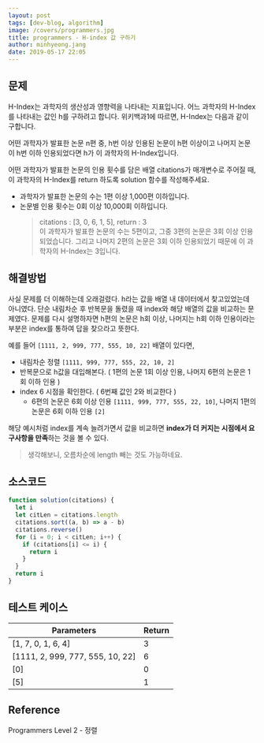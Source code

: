 ```yaml
---
layout: post
tags: [dev-blog, algorithm]
image: /covers/programmers.jpg
title: programmers - H-index 값 구하기
author: minhyeong.jang
date: 2019-05-17 22:05
---
```


## 문제

H-Index는 과학자의 생산성과 영향력을 나타내는 지표입니다. 어느 과학자의 H-Index를 나타내는 값인 h를 구하려고 합니다. 위키백과1에 따르면, H-Index는 다음과 같이 구합니다.

어떤 과학자가 발표한 논문 n편 중, h번 이상 인용된 논문이 h편 이상이고 나머지 논문이 h번 이하 인용되었다면 h가 이 과학자의 H-Index입니다.

어떤 과학자가 발표한 논문의 인용 횟수를 담은 배열 citations가 매개변수로 주어질 때, 이 과학자의 H-Index를 return 하도록 solution 함수를 작성해주세요.

- 과학자가 발표한 논문의 수는 1편 이상 1,000편 이하입니다.
- 논문별 인용 횟수는 0회 이상 10,000회 이하입니다.
  > citations : [3, 0, 6, 1, 5], return : 3  
  > 이 과학자가 발표한 논문의 수는 5편이고, 그중 3편의 논문은 3회 이상 인용되었습니다. 그리고 나머지 2편의 논문은 3회 이하 인용되었기 때문에 이 과학자의 H-Index는 3입니다.

## 해결방법

사실 문제를 더 이해하는데 오래걸렸다. h라는 값을 배열 내 데이터에서 찾고있었는데 아니였다. 단순 내림차순 후 반복문을 돌렸을 때 index와 해당 배열의 값을 비교하는 문제였다. 문제를 다시 설명하자면 h편의 논문은 h회 이상, 나머지는 h회 이하 인용이라는 부분은 index를 통하여 답을 찾으라고 뜻한다.

예를 들어 `[1111, 2, 999, 777, 555, 10, 22]` 배열이 있다면,

- 내림차순 정렬 `[1111, 999, 777, 555, 22, 10, 2]`
- 반복문으로 h값을 대입해본다. ( 1편의 논문 1회 이상 인용, 나머지 6편의 논문은 1회 이하 인용 )
- index 6 시점을 확인한다. ( 6번째 값인 2와 비교한다 )
  - 6편의 논문은 6회 이상 인용 `[1111, 999, 777, 555, 22, 10]`, 나머지 1편의 논문은 6회 이하 인용 `[2]`

해당 예시처럼 index를 계속 늘려가면서 값을 비교하면 **index가 더 커지는 시점에서 요구사항을 만족**하는 것을 볼 수 있다.

> 생각해보니, 오름차순에 length 빼는 것도 가능하네요.

## 소스코드

```js
function solution(citations) {
  let i
  let citLen = citations.length
  citations.sort((a, b) => a - b)
  citations.reverse()
  for (i = 0; i < citLen; i++) {
    if (citations[i] <= i) {
      return i
    }
  }
  return i
}
```

## 테스트 케이스

| Parameters                       | Return |
| -------------------------------- | ------ |
| [1, 7, 0, 1, 6, 4]               | 3      |
| [1111, 2, 999, 777, 555, 10, 22] | 6      |
| [0]                              | 0      |
| [5]                              | 1      |

## Reference

Programmers Level 2 - 정렬
